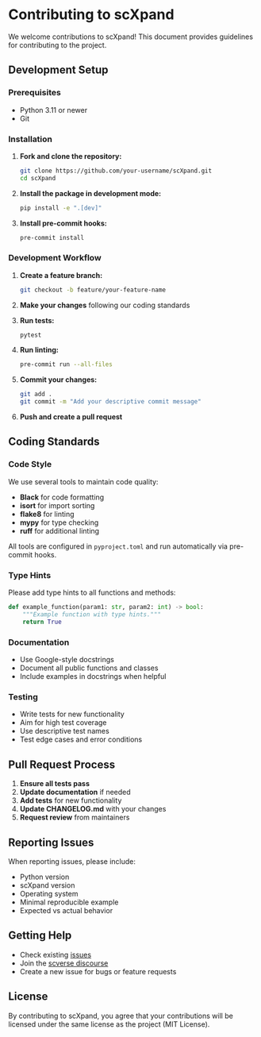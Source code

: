 # Contributing to scXpand

We welcome contributions to scXpand! This document provides guidelines for contributing to the project.

## Development Setup

### Prerequisites

- Python 3.11 or newer
- Git

### Installation

1. **Fork and clone the repository:**
   ```bash
   git clone https://github.com/your-username/scXpand.git
   cd scXpand
   ```

2. **Install the package in development mode:**
   ```bash
   pip install -e ".[dev]"
   ```

3. **Install pre-commit hooks:**
   ```bash
   pre-commit install
   ```

### Development Workflow

1. **Create a feature branch:**
   ```bash
   git checkout -b feature/your-feature-name
   ```

2. **Make your changes** following our coding standards

3. **Run tests:**
   ```bash
   pytest
   ```

4. **Run linting:**
   ```bash
   pre-commit run --all-files
   ```

5. **Commit your changes:**
   ```bash
   git add .
   git commit -m "Add your descriptive commit message"
   ```

6. **Push and create a pull request**

## Coding Standards

### Code Style

We use several tools to maintain code quality:

- **Black** for code formatting
- **isort** for import sorting
- **flake8** for linting
- **mypy** for type checking
- **ruff** for additional linting

All tools are configured in `pyproject.toml` and run automatically via pre-commit hooks.

### Type Hints

Please add type hints to all functions and methods:

```python
def example_function(param1: str, param2: int) -> bool:
    """Example function with type hints."""
    return True
```

### Documentation

- Use Google-style docstrings
- Document all public functions and classes
- Include examples in docstrings when helpful

### Testing

- Write tests for new functionality
- Aim for high test coverage
- Use descriptive test names
- Test edge cases and error conditions

## Pull Request Process

1. **Ensure all tests pass**
2. **Update documentation** if needed
3. **Add tests** for new functionality
4. **Update CHANGELOG.md** with your changes
5. **Request review** from maintainers

## Reporting Issues

When reporting issues, please include:

- Python version
- scXpand version
- Operating system
- Minimal reproducible example
- Expected vs actual behavior

## Getting Help

- Check existing [issues](https://github.com/yizhak-lab-ccg/scXpand/issues)
- Join the [scverse discourse](https://discourse.scverse.org/)
- Create a new issue for bugs or feature requests

## License

By contributing to scXpand, you agree that your contributions will be licensed under the same license as the project (MIT License).

